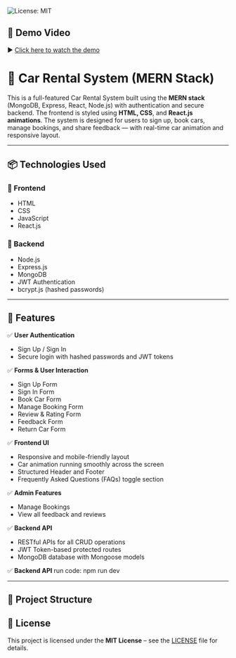 ![License: MIT](https://img.shields.io/badge/License-MIT-yellow.svg)

## 🎥 Demo Video

▶️ [Click here to watch the demo](./demo/car_rental_system_demo.mp4)

# 🚗 Car Rental System (MERN Stack)

This is a full-featured Car Rental System built using the **MERN stack** (MongoDB, Express, React, Node.js) with authentication and secure backend. The frontend is styled using **HTML, CSS**, and **React.js animations**. The system is designed for users to sign up, book cars, manage bookings, and share feedback — with real-time car animation and responsive layout.

---

## 📦 Technologies Used

### 🚀 Frontend

- HTML
- CSS
- JavaScript
- React.js

### 🔐 Backend

- Node.js
- Express.js
- MongoDB
- JWT Authentication
- bcrypt.js (hashed passwords)

---

## 🧩 Features

✅ **User Authentication**

- Sign Up / Sign In
- Secure login with hashed passwords and JWT tokens

✅ **Forms & User Interaction**

- Sign Up Form
- Sign In Form
- Book Car Form
- Manage Booking Form
- Review & Rating Form
- Feedback Form
- Return Car Form

✅ **Frontend UI**

- Responsive and mobile-friendly layout
- Car animation running smoothly across the screen
- Structured Header and Footer
- Frequently Asked Questions (FAQs) toggle section

✅ **Admin Features**

- Manage Bookings
- View all feedback and reviews

✅ **Backend API**

- RESTful APIs for all CRUD operations
- JWT Token-based protected routes
- MongoDB database with Mongoose models

✅ **Backend API**
run code:
npm run dev

---

## 📂 Project Structure

## 📜 License

This project is licensed under the **MIT License** – see the [LICENSE](./LICENSE) file for details.
